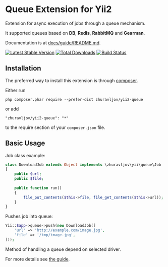 Queue Extension for Yii2
========================

Extension for async execution of jobs through a queue mechanism.

It supported queues based on **DB**, **Redis**, **RabbitMQ** and **Gearman**.

Documentation is at [docs/guide/README.md](docs/guide/README.md).

[![Latest Stable Version](https://poser.pugx.org/zhuravljov/yii2-queue/v/stable.svg)](https://packagist.org/packages/zhuravljov/yii2-queue)
[![Total Downloads](https://poser.pugx.org/zhuravljov/yii2-queue/downloads.svg)](https://packagist.org/packages/zhuravljov/yii2-queue)
[![Build Status](https://travis-ci.org/zhuravljov/yii2-queue.svg)](https://travis-ci.org/zhuravljov/yii2-queue)

Installation
------------

The preferred way to install this extension is through [composer](http://getcomposer.org/download/).

Either run

```
php composer.phar require --prefer-dist zhuravljov/yii2-queue
```

or add

```
"zhuravljov/yii2-queue": "*"
```

to the require section of your `composer.json` file.

Basic Usage
-----------

Job class example:

```php
class DownloadJob extends Object implements \zhuravljov\yii\queue\Job
{
    public $url;
    public $file;
    
    public function run()
    {
        file_put_contents($this->file, file_get_contents($this->url));
    }
}
```

Pushes job into queue:

```php
Yii::$app->queue->push(new DownloadJob([
    'url' => 'http://example.com/image.jpg',
    'file' => '/tmp/image.jpg',
]));
```

Method of handling a queue depend on selected driver.

For more details see [the guide](docs/guide/README.md).
